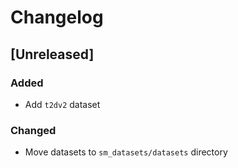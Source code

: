 # Changelog

## [Unreleased]

### Added

- Add `t2dv2` dataset

### Changed

- Move datasets to `sm_datasets/datasets` directory
